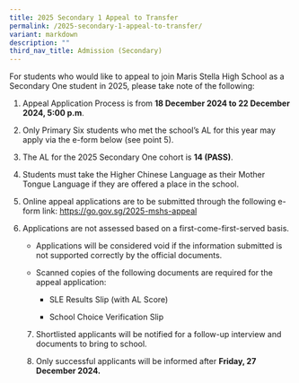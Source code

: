 ```yaml
---
title: 2025 Secondary 1 Appeal to Transfer
permalink: /2025-secondary-1-appeal-to-transfer/
variant: markdown
description: ""
third_nav_title: Admission (Secondary)
---
```

<p>For students who would like to appeal to join Maris Stella High School
as a Secondary One student in 2025, please take note of the following:</p>
<ol data-tight="true" class="tight">
<li>
<p>Appeal Application Process is from <strong>18 December 2024 to 22 December 2024, 5:00 p.m</strong>.</p>
<p></p>
</li>
<li>
<p>Only Primary Six students who met the school’s AL for this year may apply
via the e-form below (see point 5).</p>
<p></p>
</li>
<li>
<p>The AL for the 2025 Secondary One cohort is <strong>14 (PASS)</strong>.</p>
<p></p>
</li>
<li>
<p>Students must take the Higher Chinese Language as their Mother Tongue
Language if they are offered a place in the school.</p>
<p></p>
</li>
<li>
<p>Online appeal applications are to be submitted through the following e-form
link: <a href="https://go.gov.sg/2025-mshs-appeal" rel="noopener noreferrer nofollow" target="_blank">https://go.gov.sg/2025-mshs-appeal</a>
</p>
<p></p>
</li>
<li>
<p>Applications are not assessed based on a first-come-first-served basis.</p>
<p></p>
	<ul>
		<li>
<p>Applications will be considered void if the information submitted is not
	supported correctly by the official documents.</p></li>
<li>
<p>Scanned copies of the following documents are required for the appeal
application:</p>
	<ul>
		<li>
			<p>SLE Results Slip (with AL Score)</p></li>
		<li><p>School Choice Verification Slip</p></li>
		<p></p></ul></li></ul><p></p>
<ol start="7" data-tight="true" class="tight">
<li>
<p>Shortlisted applicants will be notified for a follow-up interview and
documents to bring to school.</p>
<p></p>
</li>
<li>
<p>Only successful applicants will be informed after <strong>Friday, 27 December 2024.</strong>
</p>
</li>
</ol>
<p></p></li></ol>